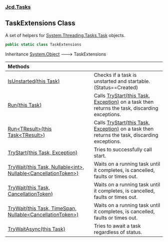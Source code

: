### [Jcd.Tasks](Jcd.Tasks.md 'Jcd.Tasks')

## TaskExtensions Class

A set of helpers for [System.Threading.Tasks.Task](https://docs.microsoft.com/en-us/dotnet/api/System.Threading.Tasks.Task 'System.Threading.Tasks.Task') objects.

```csharp
public static class TaskExtensions
```

Inheritance [System.Object](https://docs.microsoft.com/en-us/dotnet/api/System.Object 'System.Object') &#129106; TaskExtensions

| Methods | |
| :--- | :--- |
| [IsUnstarted(this Task)](Jcd.Tasks.TaskExtensions.IsUnstarted(thisSystem.Threading.Tasks.Task).md 'Jcd.Tasks.TaskExtensions.IsUnstarted(this System.Threading.Tasks.Task)') | Checks if a task is unstarted and startable. (Status==Created) |
| [Run(this Task)](Jcd.Tasks.TaskExtensions.Run(thisSystem.Threading.Tasks.Task).md 'Jcd.Tasks.TaskExtensions.Run(this System.Threading.Tasks.Task)') | Calls [TryStart(this Task, Exception)](Jcd.Tasks.TaskExtensions.TryStart(thisSystem.Threading.Tasks.Task,System.Exception).md 'Jcd.Tasks.TaskExtensions.TryStart(this System.Threading.Tasks.Task, System.Exception)') on a task then returns the task, discarding exceptions. |
| [Run&lt;TResult&gt;(this Task&lt;TResult&gt;)](Jcd.Tasks.TaskExtensions.Run_TResult_(thisSystem.Threading.Tasks.Task_TResult_).md 'Jcd.Tasks.TaskExtensions.Run<TResult>(this System.Threading.Tasks.Task<TResult>)') | Calls [TryStart(this Task, Exception)](Jcd.Tasks.TaskExtensions.TryStart(thisSystem.Threading.Tasks.Task,System.Exception).md 'Jcd.Tasks.TaskExtensions.TryStart(this System.Threading.Tasks.Task, System.Exception)') on a task then returns the task, discarding exceptions. |
| [TryStart(this Task, Exception)](Jcd.Tasks.TaskExtensions.TryStart(thisSystem.Threading.Tasks.Task,System.Exception).md 'Jcd.Tasks.TaskExtensions.TryStart(this System.Threading.Tasks.Task, System.Exception)') | Tries to successfully call start. |
| [TryWait(this Task, Nullable&lt;int&gt;, Nullable&lt;CancellationToken&gt;)](Jcd.Tasks.TaskExtensions.TryWait(thisSystem.Threading.Tasks.Task,System.Nullable_int_,System.Nullable_System.Threading.CancellationToken_).md 'Jcd.Tasks.TaskExtensions.TryWait(this System.Threading.Tasks.Task, System.Nullable<int>, System.Nullable<System.Threading.CancellationToken>)') | Waits on a running task until it completes, is cancelled, faults or times out. |
| [TryWait(this Task, CancellationToken)](Jcd.Tasks.TaskExtensions.TryWait(thisSystem.Threading.Tasks.Task,System.Threading.CancellationToken).md 'Jcd.Tasks.TaskExtensions.TryWait(this System.Threading.Tasks.Task, System.Threading.CancellationToken)') | Waits on a running task until it completes, is cancelled, faults or times out. |
| [TryWait(this Task, TimeSpan, Nullable&lt;CancellationToken&gt;)](Jcd.Tasks.TaskExtensions.TryWait(thisSystem.Threading.Tasks.Task,System.TimeSpan,System.Nullable_System.Threading.CancellationToken_).md 'Jcd.Tasks.TaskExtensions.TryWait(this System.Threading.Tasks.Task, System.TimeSpan, System.Nullable<System.Threading.CancellationToken>)') | Waits on a running task until it completes, is cancelled, faults or times out. |
| [TryWaitAsync(this Task)](Jcd.Tasks.TaskExtensions.TryWaitAsync(thisSystem.Threading.Tasks.Task).md 'Jcd.Tasks.TaskExtensions.TryWaitAsync(this System.Threading.Tasks.Task)') | Tries to await a task regardless of status. |
